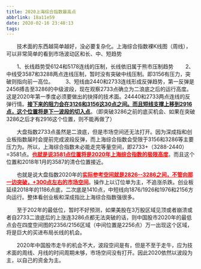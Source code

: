 ```yaml
---
title: 2020上海综合指数最高点
abbrlink: 18a11e59
date: 2020-02-16 23:48:13
tags:
---
```

&emsp;&emsp;技术面的东西越简单越好，没必要复杂化。上海综合指数裸K线图（周线），可以非常简单的看到市场波动区和长、中、短趋势

&emsp;&emsp;1、长线趋势受6124和5178连线的压制，长线依旧属于熊市压制趋势
&emsp;&emsp;2、中线受3587和3288两点连线压制，暂时没有突破中线压制。即3156有压力，突破则指向前一高位。
&emsp;&emsp;3、短线由2440和2733连线形成反弹趋势，第一反弹是2456搏击至3286的中级波段，现在观察2733点确立为二浪底之后的运行高度。这是2020年第一季度必须要做出的抉择的技术面。24440和2733两点连线的反弹行情。<u>**接下来的阻力会在3126和3156这30点之间。而且短线支撑上移到2916点，这个位置将是下一波段的切入点**</u>。（即突破3286之前的底买机会、如果在突破3286之后才有2916这个位置，则不能再做了）

&emsp;&emsp;大盘指数2733点虽然是二浪底，但是市场空间还无法打开。因为深成指和创业板指数届时会提前完成波段反弹，而上海综合指数会受限于3156和3286等主要压力为。所以，上海综合指数未必能走完等量空间，即2733+（3288-2440）=3581点。<font color=red><u>**也就是说3581点位置将是2020年上海综合指数的极限高度**</u></font>。而且这个位置和2018年1月的3587的清仓位置接近。

&emsp;&emsp;也就是说大盘指数2020年的<font color=red><u>**实际参考空间就是2826--3286之间，不管向那一边突破，+300点左右的市场空间**</u></font>。操作上以订位单为主，不追涨杀跌。创业板延续2018年的1186点底，二次底是1410点，中短线向1876/1926和1976和2156方向运行。整体看创业板和深成指比上海综合指数强很多。

&emsp;&emsp;至于202年的最低位，暂时不好预测，如果美股在3万股区域见顶或者崩溃或者自2733二浪底后的上涨连3286点都无法突破的话，则中国股市2020年的最低点会在四度空间图的2356/2156区域（中间位置是2256点）万一出现这个区域，将是巨大的买进布局长线的机会。

&emsp;&emsp;2020年中国股市走牛的机会不大，波段空间是有，但是不至于走牛，应为技术面的周线、月线的时间周期未够，市场空间没有打开。因此2020依然以波段为主，以自己的资金为主。